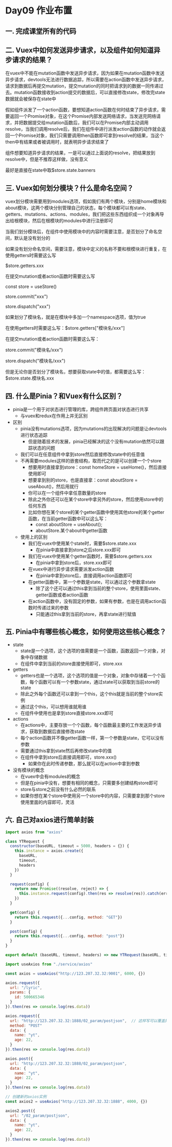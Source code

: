 # Day09 作业布置

## 一. 完成课堂所有的代码



## 二. Vuex中如何发送异步请求，以及组件如何知道异步请求的结果？

在vuex中不能在mutation函数中发送异步请求，因为如果在mutation函数中发送异步请求，devtools无法进行数据追踪，所以需要在action函数中发送异步请求，请求到数据后再提交mutation，提交mutation的同时把请求到的数据一同传递过去。mutation函数接收到action提交的数据后，可以直接修改state，修改完state数据就会被保存在state中

假如组件派发了一个action函数，要想知道action函数在何时结束了异步请求，需要返回一个Promise对象，在这个Promise内部发送网络请求，当发送完网络请求，并把数据提交给mutation函数后，我们可以在Promise内部主动调用resolve，当我们调用resolve后，我们在组件中进行派发action函数的动作就会返回一个Promise对象，我们只需要调用then函数即可拿到resolve的结果，当这个then中有结果或者被调用时，就表明异步请求结束了

组件想要知道异步请求的结果，一是可以通过上面说的resolve，把结果放到resolve中，但是不推荐这样做，没有意义

最好是直接在state中取$store.state.banners



## 三. Vuex如何划分模块？什么是命名空间？

vuex划分模块需要用到modules选项，假如我们有两个模块，分别是home模块和about模块，这两个模块分别管理自己的状态，每个模块都可以有state、getters、mutations、actions、modules，我们把这些东西组织成一个对象再导出给根模块，然后在根模块的modules中进行注册即可

当我们划分模块后，在组件中使用模块中的内容时需要注意，是否划分了命名空间，默认是没有划分的

如果没有划分命名空间，需要注意，模块中定义的名称不要和根模块进行重复，在使用getters时需要这么写

$store.getters.xxx

在提交mutation或者action函数时需要这么写

const store = useStore()

store.commit("xxx")

store.dispatch("xxx")



如果划分了模块名，就是在模块中多加一个namespace选项，值为true

在使用getters时需要这么写：$store.getters["模块名/xxx"]

在提交mutation或者action函数时需要这么写：

store.commit("模块名/xxx")

store.dispatch("模块名/xxx")



但是无论你是否划分了模块名，想要获取state中的值，都需要这么写：$store.state.模块名.xxx



## 四. 什么是Pinia？和Vuex有什么区别？

- pinia是一个用于对状态进行管理的库，跨组件跨页面对状态进行共享
  - 与vuex和redux在作用上并无区别
- 区别
  - pinia没有mutations选项，因为mutations的出现解决的问题是让devtools进行状态追踪
    - 但是随着技术的发展，pinia已经解决的这个没有mutation依然可以跟踪状态的问题
  - 我们可以在任意组件中拿到store然后直接修改state中的任意值
  - 不再需要modules这样的嵌套结构，取而代之的是可以创建一个个store
    - 想要用时直接拿到store：const homeStore = useHome()，然后直接使用即可
    - 想要拿到别的store，也是直接拿：const aboutStore = useAbout()，然后用就行
    - 你可以在一个组件中拿任意数量的store
    - 除此之外你还可以在某个store中拿另外的store，然后使用store中的任何东西
    - 比如你想在某个store的某个getter函数中使用其他store的某个getter函数，在当前getter函数中可以这么写：
      - const aboutStore = useAbout();
      - aboutStore.某个about中getter函数
  - 使用上的区别
    - 我们在vuex中使用某个state时，需要$store.state.xxx
      - 在pinia中直接拿到store之后store.xxx即可
    - 我们在vuex中使用某个getter函数时，需要$store.getters.xxx
      - 在pinia中拿到store后，store.xxx即可
    - 在vuex中进行异步请求需要派发action函数
      - 在pinia中拿到store后，直接调用action函数即可
    - 在getter函数中，第一个参数是state，可以通过这个参数拿state
      - 除了这个还可以通过this拿到当前的整个store，使用里面state、getter函数或者action函数
    - 在action函数中，没有固定的参数，如果有参数，也是在调用action函数时传递过来的参数
      - 只能通过this拿到当前的store，再拿state进行赋值



## 五. Pinia中有哪些核心概念，如何使用这些核心概念？

- state
  - state是一个选项，这个选项的值需要是一个函数，函数返回一个对象，对象中存储数据
  - 在组件中拿到当前的store直接使用即可，store.xxx
- getters
  - getters也是一个选项，这个选项的值是一个对象，对象中存储着一个个函数，每个函数可以有一个参数state，通过state可以获取到当前store的state
  - 除此之外每个函数还可以拿到一个this，这个this就是当前的整个store实例
  - 通过这个this，可以想用谁就用谁
  - 在组件中使用也是拿到store直接store.xxx即可
- actions
  - 在actions中，主要存放一个个函数，每个函数最主要的工作发送异步请求，获取到数据后直接修改state
  - 每个action函数并不像getter函数一样，第一个参数是state，它可以没有参数
  - 需要通过this拿到state然后再修改state中的值
  - 在组件中拿到store后直接调用即可，store.xxx()
    - 如果你在此时传递参数，那么就可以在action中拿到参数
- 没有模块的概念
  - 在vuex中会有modules的概念
  - 但是在pinia中没有，想要有相同的概念，只需要多创建结构store即可
  - store与store之前没有什么必然的联系
  - 如果你想在某个store中使用另一个store中的内容，只需要拿到那个store使用里面的内容即可，灵活



## 六. 自己对axios进行简单封装

```js
import axios from "axios"

class YTRequest {
  constructor(baseURL, timeout = 5000, headers = {}) {
    this.instance = axios.create({
      baseURL,
      timeout,
      headers
    })
  }

  request(config) {
    return new Promise((resolve, reject) => {
      this.instance.request(config).then(res => resolve(res)).catch(err => reject(err))
    })
  }

  get(config) {
    return this.request({...config, method: "GET"})
  }

  post(config) {
    return this.request({...config, method: "post"})
  }
}

export default (baseURL, timeout, headers) => new YTRequest(baseURL, timeout, headers)
```

```js
import useAxios from "./service/axios"

const axios = useAxios("http://123.207.32.32:9001", 6000, {})

axios.request({
  url: "/lyric",
  params: {
    id: 500665346
  }
}).then(res => console.log(res.data))

axios.request({
  url: "http://123.207.32.32:1888/02_param/postjson",  // 这样写可以覆盖掉之前设置的baseURL
  method: "POST"
  data: {
    name: "yt",
    age: 22,
  }
}).then(res => console.log(res.data))

axios.post({
  url: "http://123.207.32.32:1888/02_param/postjson",
  data: {
    name: "yt",
    age: 22,
  }
}).then(res => console.log(res.data))

// 创建新的axios实例
const axios2 = useAxios("http://123.207.32.32:1888", 4000, {})

axios2.post({
  url: "/02_param/postjson",
  data: {
    name: "yt",
    age: 22,
  }
}).then(res => console.log(res.data))
```



















































